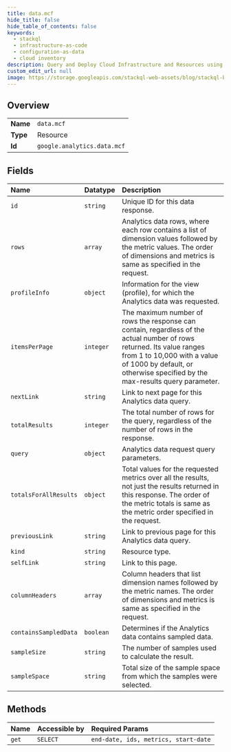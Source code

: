 ```yaml
---
title: data.mcf
hide_title: false
hide_table_of_contents: false
keywords:
  - stackql
  - infrastructure-as-code
  - configuration-as-data
  - cloud inventory
description: Query and Deploy Cloud Infrastructure and Resources using SQL
custom_edit_url: null
image: https://storage.googleapis.com/stackql-web-assets/blog/stackql-blog-post-featured-image.png
---
```

  
    

## Overview
<table><tbody>
<tr><td><b>Name</b></td><td><code>data.mcf</code></td></tr>
<tr><td><b>Type</b></td><td>Resource</td></tr>
<tr><td><b>Id</b></td><td><code>google.analytics.data.mcf</code></td></tr>
</tbody></table>

## Fields
| Name | Datatype | Description |
|:-----|:---------|:------------|
| `id` | `string` | Unique ID for this data response. |
| `rows` | `array` | Analytics data rows, where each row contains a list of dimension values followed by the metric values. The order of dimensions and metrics is same as specified in the request. |
| `profileInfo` | `object` | Information for the view (profile), for which the Analytics data was requested. |
| `itemsPerPage` | `integer` | The maximum number of rows the response can contain, regardless of the actual number of rows returned. Its value ranges from 1 to 10,000 with a value of 1000 by default, or otherwise specified by the max-results query parameter. |
| `nextLink` | `string` | Link to next page for this Analytics data query. |
| `totalResults` | `integer` | The total number of rows for the query, regardless of the number of rows in the response. |
| `query` | `object` | Analytics data request query parameters. |
| `totalsForAllResults` | `object` | Total values for the requested metrics over all the results, not just the results returned in this response. The order of the metric totals is same as the metric order specified in the request. |
| `previousLink` | `string` | Link to previous page for this Analytics data query. |
| `kind` | `string` | Resource type. |
| `selfLink` | `string` | Link to this page. |
| `columnHeaders` | `array` | Column headers that list dimension names followed by the metric names. The order of dimensions and metrics is same as specified in the request. |
| `containsSampledData` | `boolean` | Determines if the Analytics data contains sampled data. |
| `sampleSize` | `string` | The number of samples used to calculate the result. |
| `sampleSpace` | `string` | Total size of the sample space from which the samples were selected. |
## Methods
| Name | Accessible by | Required Params |
|:-----|:--------------|:----------------|
| `get` | `SELECT` | `end-date, ids, metrics, start-date` |
